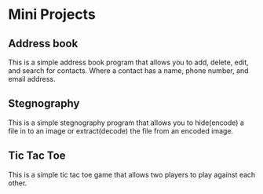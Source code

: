 # Mini Projects

## Address book
This is a simple address book program that allows you to add, delete, edit, and search for contacts. Where a contact has a name, phone number, and email address.

## Stegnography
This is a simple stegnography program that allows you to hide(encode) a file in to an image or extract(decode) the file from an encoded image.

## Tic Tac Toe
This is a simple tic tac toe game that allows two players to play against each other.